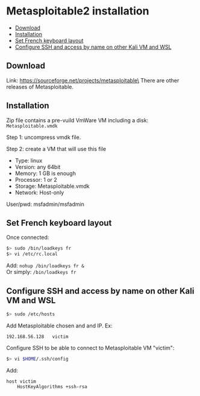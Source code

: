 # Metasploitable2 installation  <!-- omit in toc -->

- [Download](#download)
- [Installation](#installation)
- [Set French keyboard layout](#set-french-keyboard-layout)
- [Configure SSH and access by name on other Kali VM and WSL](#configure-ssh-and-access-by-name-on-other-kali-vm-and-wsl)


## Download

Link: https://sourceforge.net/projects/metasploitable\
There are other releases of Metasploitable.

## Installation

Zip file contains a pre-vuild VmWare VM including a disk: `Metasploitable.vmdk`

Step 1: uncompress vmdk file.

Step 2: create a VM that will use this file
- Type: linux
- Version: any 64bit
- Memory: 1 GB is enough
- Processor: 1 or 2
- Storage: Metasploitable.vmdk
- Network: Host-only

User/pwd: msfadmin/msfadmin

## Set French keyboard layout

Once connected:
```bash
$> sudo /bin/loadkeys fr
$> vi /etc/rc.local
```
Add: `nohup /bin/loadkeys fr &`\
Or simply: `/bin/loadkeys fr`

## Configure SSH and access by name on other Kali VM and WSL

``` bash
$> sudo /etc/hosts
```
Add Metasploitable chosen and and IP.
Ex:
```
192.168.56.128   victim
```
Configure SSH to be able to connect to Metasploitable VM "victim":
```bash
$> vi $HOME/.ssh/config
```
Add:
```	
host victim
    HostKeyAlgorithms +ssh-rsa		
``` 





